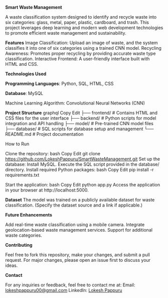 **Smart Waste Management**

A waste classification system designed to identify and recycle waste into six categories: glass, metal, paper, plastic, cardboard, and trash. This project leverages deep learning and modern web development technologies to promote efficient waste management and sustainability.

**Features**
Image Classification: Upload an image of waste, and the system classifies it into one of six categories using a trained CNN model.
Recycling Awareness: Promotes proper recycling by providing accurate waste type classification.
Interactive Frontend: A user-friendly interface built with HTML and CSS.

**Technologies Used**


**Programming Languages**: Python, SQL, HTML, CSS

**Database**: MySQL

Machine Learning Algorithm: Convolutional Neural Networks (CNN)

**Project Structure**
graphql
Copy
Edit
├── frontend/           # Contains HTML and CSS files for the user interface
├── backend/            # Python scripts for model integration and API handling
├── model/              # Pre-trained CNN model files
├── database/           # SQL scripts for database setup and management
└── README.md           # Project documentation


How to Run


Clone the repository:
bash
Copy
Edit
git clone https://github.com/LokeshPappuru/SmartWasteManagement.git
Set up the database:
Install MySQL.
Execute the SQL script provided in the database/ directory.
Install required Python packages:
bash
Copy
Edit
pip install -r requirements.txt


Start the application:
bash
Copy
Edit
python app.py
Access the application in your browser at http://localhost:5000.

**Dataset**
The model was trained on a publicly available dataset for waste classification. (Specify the dataset source and a link if applicable.)

**Future Enhancements**

Add real-time waste classification using a mobile camera.
Integrate geolocation-based waste management services.
Support for additional waste categories.


**Contributing**

Feel free to fork this repository, make your changes, and submit a pull request. For major changes, please open an issue first to discuss your ideas.


**Contact**

For any inquiries or feedback, feel free to contact me at:
Email: lokeshpappuru00@gmail.com
LinkedIn: [Lokesh Pappuru](https://www.linkedin.com/in/lokesh-pappuru-4a68b1246/)
